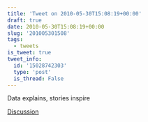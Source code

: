 ```yaml
---
title: 'Tweet on 2010-05-30T15:08:19+00:00'
draft: true
date: 2010-05-30T15:08:19+00:00
slug: '201005301508'
tags:
  - tweets
is_tweet: true
tweet_info:
  id: '15028742303'
  type: 'post'
  is_thread: False
---
```




Data explains, stories inspire

[Discussion](https://x.com/sytelus/status/15028742303)
